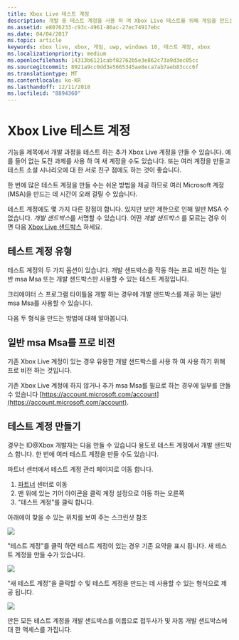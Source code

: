 ```yaml
---
title: Xbox Live 테스트 계정
description: 개발 중 테스트 계정을 사용 하 여 Xbox Live 테스트를 위해 게임을 만드는 방법을 알아봅니다.
ms.assetid: e8076233-c93c-4961-86ac-27ec74917ebc
ms.date: 04/04/2017
ms.topic: article
keywords: xbox live, xbox, 게임, uwp, windows 10, 테스트 계정, xbox
ms.localizationpriority: medium
ms.openlocfilehash: 14313b6121cabf82762b5e3e862c73a9d3ec05cc
ms.sourcegitcommit: 8921a9cc0dd3e5665345ae8eca7ab7aeb83ccc6f
ms.translationtype: MT
ms.contentlocale: ko-KR
ms.lasthandoff: 12/11/2018
ms.locfileid: "8894360"
---
```

# <a name="xbox-live-test-accounts"></a>Xbox Live 테스트 계정

기능을 제목에서 개발 과정을 테스트 하는 추가 Xbox Live 계정을 만들 수 있습니다.  예를 들어 없는 도전 과제를 사용 하 여 새 계정을 수도 있습니다.  또는 여러 계정을 만들고 테스트 소셜 시나리오에 대 한 서로 친구 점에도 하는 것이 좋습니다.

한 번에 많은 테스트 계정을 만들 수는 쉬운 방법을 제공 하므로 여러 Microsoft 계정 (MSA)을 만드는 데 시간이 오래 걸릴 수 있습니다.

테스트 계정에도 몇 가지 다른 장점이 합니다.  있지만 보안 제한으로 인해 일반 MSA 수 없습니다. *개발 샌드박스*를 서명할 수 있습니다.  어떤 *개발 샌드박스* 를 모르는 경우 이면 다음 [Xbox Live 샌드박스](xbox-live-sandboxes.md) 하세요.

## <a name="types-of-test-accounts"></a>테스트 계정 유형

테스트 계정의 두 가지 옵션이 있습니다.  개발 샌드박스를 작동 하는 프로 비전 하는 일반 msa Msa 또는 개발 샌드박스만 사용할 수 있는 테스트 계정입니다.

크리에이터 스 프로그램 타이틀을 개발 하는 경우에 개발 샌드박스를 제공 하는 일반 msa Msa를 사용할 수 있습니다.

다음 두 형식을 만드는 방법에 대해 알아봅니다.

## <a name="provisioning-regular-msas"></a>일반 msa Msa를 프로 비전

기존 Xbox Live 계정이 있는 경우 유용한 개발 샌드박스를 사용 하 여 사용 하기 위해 프로 비전 하는 것입니다.

기존 Xbox Live 계정에 하지 않거나 추가 msa Msa를 필요로 하는 경우에 일부를 만들 수 있습니다 [https://account.microsoft.com/account](https://account.microsoft.com/account).

## <a name="creating-test-accounts"></a>테스트 계정 만들기

경우는 ID@Xbox 개발자는 다음 만들 수 있습니다 용도로 테스트 계정에서 개발 샌드박스 합니다.  한 번에 여러 테스트 계정을 만들 수도 있습니다.

파트너 센터에서 테스트 계정 관리 페이지로 이동 합니다.
1. [파트너](https://partner.microsoft.com/dashboard) 센터로 이동
2. 맨 위에 있는 기어 아이콘을 클릭 계정 설정으로 이동 하는 오른쪽
3. "테스트 계정"를 클릭 합니다.

아래에이 찾을 수 있는 위치를 보여 주는 스크린샷 참조

![](images/getting_started/devcenter_testaccount_nav.png)

"테스트 계정"를 클릭 하면 테스트 계정이 있는 경우 기존 요약을 표시 됩니다.  새 테스트 계정을 만들 수가 있습니다.

![](images/getting_started/devcenter_testaccount_summary.png)

"새 테스트 계정"을 클릭할 수 및 테스트 계정을 만드는 데 사용할 수 있는 형식으로 제공 됩니다.

![](images/getting_started/devcenter_testaccount_new.png)

만든 모든 테스트 계정을 개발 샌드박스를 이름으로 접두사가 및 자동 개발 샌드박스에 대 한 액세스를 가집니다.

